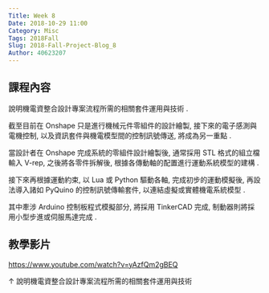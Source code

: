 ```yaml
---
Title: Week 8
Date: 2018-10-29 11:00
Category: Misc
Tags: 2018Fall
Slug: 2018-Fall-Project-Blog_8
Author: 40623207
---
```


<!-- PELICAN_END_SUMMARY -->

課程內容
----

說明機電資整合設計專案流程所需的相關套件運用與技術 .

截至目前在 Onshape 只是進行機械元件零組件的設計繪製, 接下來的電子感測與電機控制, 以及資訊套件與機電模型間的控制訊號傳送, 將成為另一重點 .

當設計者在 Onshape 完成系統的零組件設計繪製後, 通常採用 STL 格式的組立檔輸入 V-rep, 之後將各零件拆解後, 根據各傳動軸的配置進行運動系統模型的建構 .

接下來再根據運動約束, 以 Lua 或 Python 驅動各軸, 完成初步的運動模擬後, 再設法導入諸如 PyQuino 的控制訊號傳輸套件, 以連結虛擬或實體機電系統模型 .

其中牽涉 Arduino 控制板程式模擬部分, 將採用 TinkerCAD 完成, 制動器則將採用小型步進或伺服馬達完成 .

教學影片
----

<a href="https://www.youtube.com/watch?v=yAzfQm2gBEQ">https://www.youtube.com/watch?v=yAzfQm2gBEQ</a>

↑ 說明機電資整合設計專案流程所需的相關套件運用與技術



